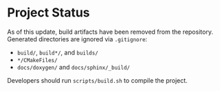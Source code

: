 # Project Status

As of this update, build artifacts have been removed from the repository.
Generated directories are ignored via `.gitignore`:

- `build/`, `build*/`, and `builds/`
- `*/CMakeFiles/`
- `docs/doxygen/` and `docs/sphinx/_build/`

Developers should run `scripts/build.sh` to compile the project.
